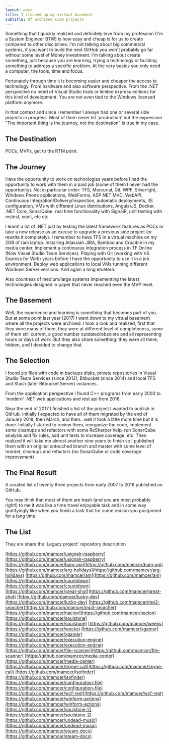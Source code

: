 ```yaml
---
layout: post
title: I cleaned up my virtual basement
subtitle: Of archived side projects
---
```


Something that I quickly realized and definitely love from my profession (I'm a System Engineer BTW) is how easy and cheap is for us to create compared to other disciplines. I'm not talking about big commercial systems, if you want to build the next GitHub you won't probably go far without some level of Money investment. I'm talking about create something, just because you are learning, trying a technology or building something to address a specific problem. At the very basics you only need a computer, the tools, time and focus.

Fortunately through time it is becoming easier and cheaper the access to technology. From hardware and also software perspective. From the .NET perspective no need of Visual Studio trials or limited express editions for this kind of development. You are not even tied to the Windows licensed platform anymore.

In that context and since I remember I always had one or several side projects in progress. Most of them never hit 'production' but the expression "The important thing is the journey, not the destination" is true in my case.

## The Destination

POCs, MVPs, get to the RTM point. 

## The Journey

Have the opportunity to work on technologies years before I had the opportunity to work with them in a paid job (some of them I never had the opportunity). Not in particular order: TFS, Mercurial, Git, WPF, Silverlight, Windows Phone applications, WebForms, ASP NET MVC, WebAPI, Continuous Integration/Delivery/Inspection, automatic deployments, IIS configuration, VMs with different Linux distributions, AngularJS, Docker, .NET Core, SonarQube, real time functionality with SignalR, unit testing with mstest, xunit, etc etc

I learnt a lot of .NET just by testing the latest framework features as POCs or take a new release as an excuse to upgrade a previous side project (or rewrite it completely). I remember to have TFS in a virtual machine on my 2GB of ram laptop. Installing Atlassian JIRA, Bamboo and Crucible in my media center. Implement a continuous integration process in TF Online (Now Visual Studio Team Services). Playing with Git (working with VS Express for Web) years before I have the opportunity to use it in a job environment. Deploy web applications to local VMs running different Windows Server versions. And again a long etcetera.

Also countless of medium/large systems implementing the latest technologies designed in paper that never reached even the MVP level. 

## The Basement

Well, the experience and learning is something that becomes part of you. But at some point last year (2017) I went down to my virtual basement where all the projects were archived. I took a look and realized, first that they were many of them, they were at different level of completeness, some of them still current, a good number outdated/obsolete and all representing hours or days of work. But they also share something: they were all there, hidden, and I decided to change that.

## The Selection

I found zip files with code in backups disks, private repositories in Visual Studio Team Services (since 2012), Bitbucket (since 2014) and local TFS and Stash (later Bitbucket Server) instances.

From the application perspective I found C++ programs from early 2000 to 'modern' .NET web applications and rest api from 2016. 

Near the end of 2017 I finished a list of the project I wanted to publish in GitHub. Initially I expected to have all of them migrated by the end of January 2018, then March, and then.. well it took a little more time but it is done. Initially I started to review them, reorganize the code, implement some cleanups and refactors with some ReSharper help, run SonarQube analysis and fix rules, add unit tests to increase coverage, etc. Then realized it will take me almost another nine years to finish so I published them with an original untouched branch and master with some level of reorder, cleanups and refactors (no SonarQube or code coverage improvement)

## The Final Result

A curated list of twenty three projects from early 2007 to 2016 published on GitHub. 

You may think that most of them are trash (and you are most probably right!) to me it was like a time travel enjoyable task and in some way gratifyingly like when you finish a task that for some reason you postponed for a long time. 

## The List

They are share the 'Legacy project' repository description

[https://github.com/mamcer/usignalr-raspberry](https://github.com/mamcer/usignalr-raspberry)
[https://github.com/mamcer/bam-api](https://github.com/mamcer/bam-api)
[https://github.com/mamcer/arg-holidays](https://github.com/mamcer/arg-holidays)
[https://github.com/mamcer/am](https://github.com/mamcer/am)
[https://github.com/mamcer/countdown](https://github.com/mamcer/countdown)
[https://github.com/mamcer/great-shot](https://github.com/mamcer/great-shot)
[https://github.com/mamcer/lucky-dev](https://github.com/mamcer/lucky-dev)
[https://github.com/mamcer/mp3-searcher](https://github.com/mamcer/mp3-searcher)
[https://github.com/mamcer/nacion](https://github.com/mamcer/nacion)
[https://github.com/mamcer/soulstone](https://github.com/mamcer/soulstone)
[https://github.com/mamcer/weeks](https://github.com/mamcer/weeks)
[https://github.com/mamcer/xgamer](https://github.com/mamcer/xgamer)
[https://github.com/mamcer/execution-engine](https://github.com/mamcer/execution-engine)
[https://github.com/mamcer/file-scanner](https://github.com/mamcer/file-scanner)
[https://github.com/mamcer/media-center](https://github.com/mamcer/media-center)
[https://github.com/mamcer/skype-call](https://github.com/mamcer/skype-call)
[https://github.com/mamcer/isofinder](https://github.com/mamcer/isofinder)
[https://github.com/mamcer/configuration-file](https://github.com/mamcer/configuration-file)
[https://github.com/mamcer/wcf-rest](https://github.com/mamcer/wcf-rest)
[https://github.com/mamcer/winform-actions](https://github.com/mamcer/winform-actions)
[https://github.com/mamcer/soulstone-2](https://github.com/mamcer/soulstone-2)
[https://github.com/mamcer/undead-music](https://github.com/mamcer/undead-music)
[https://github.com/mamcer/ateam-docs](https://github.com/mamcer/ateam-docs)